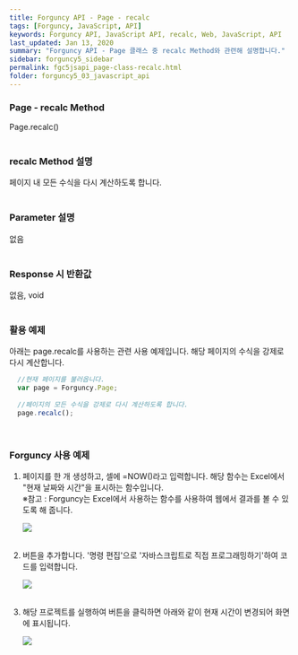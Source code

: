 ```yaml
---
title: Forguncy API - Page - recalc
tags: [Forguncy, JavaScript, API]
keywords: Forguncy API, JavaScript API, recalc, Web, JavaScript, API
last_updated: Jan 13, 2020
summary: "Forguncy API - Page 클래스 중 recalc Method와 관련해 설명합니다."
sidebar: forguncy5_sidebar
permalink: fgc5jsapi_page-class-recalc.html
folder: forguncy5_03_javascript_api
---
```


### Page - recalc Method
Page.recalc()
<br /><br />

### recalc Method 설명
페이지 내 모든 수식을 다시 계산하도록 합니다.
<br /><br />

### Parameter 설명
없음
<br /><br />

### Response 시 반환값
없음, void
<br /><br />

### 활용 예제
아래는 page.recalc를 사용하는 관련 사용 예제입니다. 해당 페이지의 수식을 강제로 다시 계산합니다.
<br />

~~~javascript
  //현재 페이지를 불러옵니다.
  var page = Forguncy.Page;
  
  //페이지의 모든 수식을 강제로 다시 계산하도록 합니다.
  page.recalc();
~~~

<br />

### Forguncy 사용 예제

1. 페이지를 한 개 생성하고, 셀에 =NOW()라고 입력합니다. 해당 함수는 Excel에서 "현재 날짜와 시간"을 표시하는 함수입니다.<br />
    ※참고 : Forguncy는 Excel에서 사용하는 함수를 사용하여 웹에서 결과를 볼 수 있도록 해 줍니다.

    ![]({{site.url}}/images/forguncy5/ex-ss_page-recalc01.png)
    <br /><br />

2. 버튼을 추가합니다. '명령 편집'으로 '자바스크립트로 직접 프로그래밍하기'하여 코드를 입력합니다.

    ![]({{site.url}}/images/forguncy5/ex-ss_page-recalc02.png)
    <br /><br />

3. 해당 프로젝트를 실행하여 버튼을 클릭하면 아래와 같이 현재 시간이 변경되어 화면에 표시됩니다.

    ![]({{site.url}}/images/forguncy5/ex-ss_page-recalc03.gif)

<br /><br />